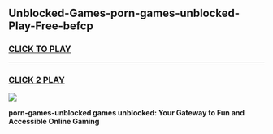 
## Unblocked-Games-porn-games-unblocked-Play-Free-befcp
<h3>
<a href="https://premium76.site?title=porn-games-unblocked&ref=23A">CLICK TO PLAY</a></h3>
<hr>

<h3>
<a href="https://premium76.site?title=porn-games-unblocked&ref=23A">CLICK 2 PLAY</a>
  
</h3>

<a href="https://premium76.site?title=porn-games-unblocked&ref=23A"><img src="https://clearcache.store/games.png"></a>


**porn-games-unblocked games unblocked: Your Gateway to Fun and Accessible Online Gaming**
